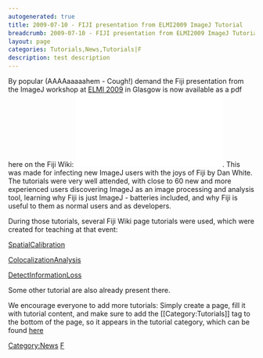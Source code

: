```yaml
---
autogenerated: true
title: 2009-07-10 - FIJI presentation from ELMI2009 ImageJ Tutorial
breadcrumb: 2009-07-10 - FIJI presentation from ELMI2009 ImageJ Tutorial
layout: page
categories: Tutorials,News,Tutorials|F
description: test description
---
```


By popular (AAAAaaaaahem - Cough\!) demand the Fiji presentation from the ImageJ workshop at [ELMI 2009](http://www.elmi2009.org/) in Glasgow is now available as a pdf here on the Fiji Wiki: ![Fiji-ELMI2009.pdf](/images/pages/Fiji-ELMI2009.pdf "Fiji-ELMI2009.pdf"). This was made for infecting new ImageJ users with the joys of Fiji by Dan White. The tutorials were very well attended, with close to 60 new and more experienced users discovering ImageJ as an image processing and analysis tool, learning why Fiji is just ImageJ - batteries included, and why Fiji is useful to them as normal users and as developers.

During those tutorials, several Fiji Wiki page tutorials were used, which were created for teaching at that event:

[SpatialCalibration](SpatialCalibration "wikilink")

[ColocalizationAnalysis](ColocalizationAnalysis "wikilink")

[DetectInformationLoss](DetectInformationLoss "wikilink")

Some other tutorial are also already present there.

We encourage everyone to add more tutorials: Simply create a page, fill it with tutorial content, and make sure to add the \[\[Category:Tutorials\]\] tag to the bottom of the page, so it appears in the tutorial category, which can be found [here](_Category_Tutorials "wikilink")

[Category:News](Category_News "wikilink") [F](Category_Tutorials "wikilink")
